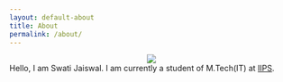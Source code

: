 ```yaml
---
layout: default-about
title: About
permalink: /about/
---
```

<center>
<img src="http://www.gravatar.com/avatar/4b21fec52016508a032b81c7ac15b3c6">
</center>
Hello, I am Swati Jaiswal. I am currently a student of M.Tech(IT) at <a href="http://www.iips.edu.in">IIPS</a>.
